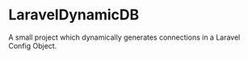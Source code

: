 # LaravelDynamicDB
A small project which dynamically generates connections in a Laravel Config Object.
